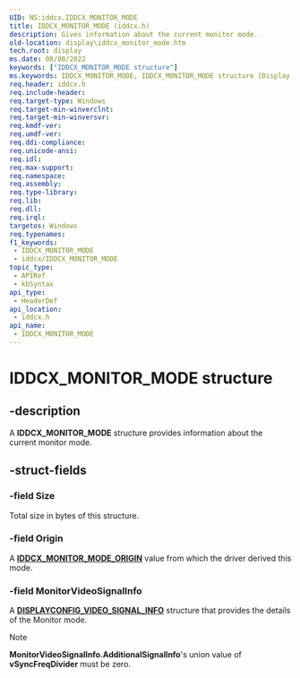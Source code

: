 ```yaml
---
UID: NS:iddcx.IDDCX_MONITOR_MODE
title: IDDCX_MONITOR_MODE (iddcx.h)
description: Gives information about the current monitor mode.
old-location: display\iddcx_monitor_mode.htm
tech.root: display
ms.date: 08/08/2022
keywords: ["IDDCX_MONITOR_MODE structure"]
ms.keywords: IDDCX_MONITOR_MODE, IDDCX_MONITOR_MODE structure [Display Devices], display.iddcx_monitor_mode, iddcx/IDDCX_MONITOR_MODE
req.header: iddcx.h
req.include-header: 
req.target-type: Windows
req.target-min-winverclnt: 
req.target-min-winversvr: 
req.kmdf-ver: 
req.umdf-ver: 
req.ddi-compliance: 
req.unicode-ansi: 
req.idl: 
req.max-support: 
req.namespace: 
req.assembly: 
req.type-library: 
req.lib: 
req.dll: 
req.irql: 
targetos: Windows
req.typenames: 
f1_keywords:
 - IDDCX_MONITOR_MODE
 - iddcx/IDDCX_MONITOR_MODE
topic_type:
 - APIRef
 - kbSyntax
api_type:
 - HeaderDef
api_location:
 - iddcx.h
api_name:
 - IDDCX_MONITOR_MODE
---
```


# IDDCX_MONITOR_MODE structure

## -description

A **IDDCX_MONITOR_MODE** structure provides information about the current monitor mode.

## -struct-fields

### -field Size

Total size in bytes of this structure.

### -field Origin

A [**IDDCX_MONITOR_MODE_ORIGIN**](ne-iddcx-iddcx_monitor_mode_origin.md) value from which the driver derived this mode.

### -field MonitorVideoSignalInfo

A [**DISPLAYCONFIG_VIDEO_SIGNAL_INFO**](/windows/win32/api/wingdi/ns-wingdi-displayconfig_video_signal_info) structure that provides the details of the Monitor mode.

> [!NOTE]
> **MonitorVideoSignalInfo.AdditionalSignalInfo**'s union value of **vSyncFreqDivider** must be zero.
